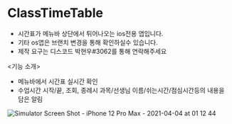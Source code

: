# ClassTimeTable

- 시간표가 메뉴바 상단에서 튀어나오는 ios전용 앱입니다.
- 기타 os앱은 브랜치 변경을 통해 확인하실수 있습니다.
- 제작 요구는 디스코드 박현우#3062를 통해 연락해주세요

<기능 소개>
- 메뉴바에서 시간표 실시간 확인
- 수업시간 시작/끝, 조회, 종례시 과목/선생님 이름/쉬는시간/점심시간등의 내용을 담은 알림

![Simulator Screen Shot - iPhone 12 Pro Max - 2021-04-04 at 01 12 44](https://user-images.githubusercontent.com/65493966/113494937-3d068500-9528-11eb-84a1-7bd540eb9907.png)

